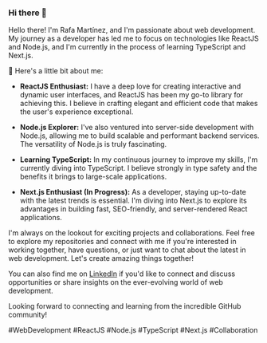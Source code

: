 ### Hi there 👋

Hello there! I'm Rafa Martínez, and I'm passionate about web development. My journey as a developer has led me to focus on technologies like ReactJS and Node.js, and I'm currently in the process of learning TypeScript and Next.js.

🚀 Here's a little bit about me:

- **ReactJS Enthusiast:** I have a deep love for creating interactive and dynamic user interfaces, and ReactJS has been my go-to library for achieving this. I believe in crafting elegant and efficient code that makes the user's experience exceptional.

- **Node.js Explorer:** I've also ventured into server-side development with Node.js, allowing me to build scalable and performant backend services. The versatility of Node.js is truly fascinating.

- **Learning TypeScript:** In my continuous journey to improve my skills, I'm currently diving into TypeScript. I believe strongly in type safety and the benefits it brings to large-scale applications.

- **Next.js Enthusiast (In Progress):** As a developer, staying up-to-date with the latest trends is essential. I'm diving into Next.js to explore its advantages in building fast, SEO-friendly, and server-rendered React applications.

I'm always on the lookout for exciting projects and collaborations. Feel free to explore my repositories and connect with me if you're interested in working together, have questions, or just want to chat about the latest in web development. Let's create amazing things together!

You can also find me on [LinkedIn](https://www.linkedin.com/in/rafael-martínez-reyes-280376141/) if you'd like to connect and discuss opportunities or share insights on the ever-evolving world of web development.

Looking forward to connecting and learning from the incredible GitHub community!

#WebDevelopment #ReactJS #Node.js #TypeScript #Next.js #Collaboration
